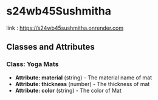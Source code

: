 # s24wb45Sushmitha
link : <https://s24wb45sushmitha.onrender.com>

## Classes and Attributes

### Class: Yoga Mats
- **Attribute: material** (string) - The material name of mat
- **Attribute: thickness** (number) - The thickness of mat
- **Attribute: color** (string) - The color of Mat
